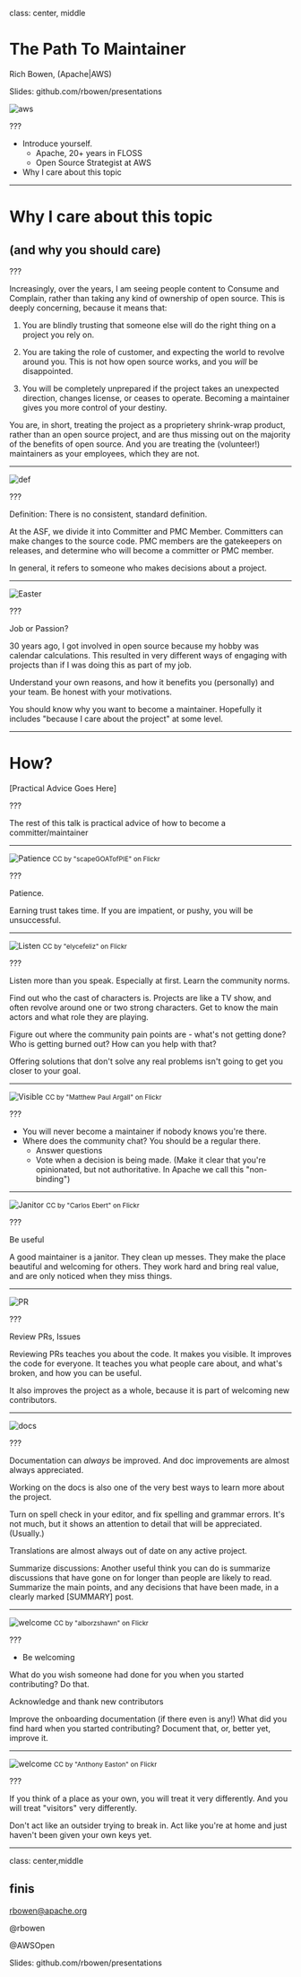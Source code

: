 class: center, middle
# The Path To Maintainer

Rich Bowen, (Apache|AWS)

Slides: github.com/rbowen/presentations

![aws](images/awsopen.jpg)

???

* Introduce yourself. 
    * Apache, 20+ years in FLOSS
    * Open Source Strategist at AWS
* Why I care about this topic

---

# Why I care about this topic

## (and why you should care)

???

Increasingly, over the years, I am seeing people content to Consume and
Complain, rather than taking any kind of ownership of open source. This
is deeply concerning, because it means that:

1) You are blindly trusting that someone else will do the right thing on
a project you rely on.

2) You are taking the role of customer, and expecting the world to
revolve around you. This is not how open source works, and you *will* be
disappointed.

3) You will be completely unprepared if the project takes an unexpected
direction, changes license, or ceases to operate. Becoming a maintainer
gives you more control of your destiny.

You are, in short, treating the project as a proprietery shrink-wrap
product, rather than an open source project, and are thus missing out on
the majority of the benefits of open source. And you are treating the
(volunteer!) maintainers as your employees, which they are not.

---

![def](images/definition.png)

???

Definition: There is no consistent, standard definition.

At the ASF, we divide it into Committer and PMC Member. Committers can
make changes to the source code. PMC members are the gatekeepers on
releases, and determine who will become a committer or PMC member.

In general, it refers to someone who makes decisions about a project.

---

![Easter](images/easter.png)

???

Job or Passion?

30 years ago, I got involved in open source because my hobby was
calendar calculations. This resulted in very different ways of engaging
with projects than if I was doing this as part of my job.

Understand your own reasons, and how it
benefits you (personally) and your team. Be honest with your
motivations.

You should know why you want to become a maintainer. Hopefully it
includes "because I care about the project" at some level.

---

# How?

[Practical Advice Goes Here]

???

The rest of this talk is practical advice of how to become a
committer/maintainer

---

![Patience](images/patience.jpg)
<small>CC by "scapeGOATofPIE" on Flickr</small>

???

Patience.

Earning trust takes time. If you are impatient, or pushy, you will be
unsuccessful.

---

![Listen](images/listen.jpg)
<small>CC by "elycefeliz" on Flickr</small>

???

Listen more than you speak. Especially at first. Learn the community norms.

Find out who the cast of characters is. Projects are like a TV show, and
often revolve around one or two strong characters. Get to know the main
actors and what role they are playing.

Figure out where the community pain points are -
what's not getting done? Who is getting burned out? How can you help
with that?

Offering solutions that don't solve any real problems isn't going to get
you closer to your goal.

---

![Visible](images/visible.jpg)
<small>CC by "Matthew Paul Argall" on Flickr</small>

???

* You will never become a maintainer if nobody knows you're there.
* Where does the community chat? You should be a regular there.
  * Answer questions
  * Vote when a decision is being made. (Make it clear that you're
    opinionated, but not authoritative. In Apache we call this
    "non-binding")

---

![Janitor](images/janitor.jpg)
<small>CC by "Carlos Ebert" on Flickr</small>

???

Be useful

A good maintainer is a janitor. They clean up messes. They make the
place beautiful and welcoming for others. They work hard and bring real
value, and are only noticed when they miss things.

---

![PR](images/openprs.png)

???

Review PRs, Issues

Reviewing PRs teaches you about the code. It makes you visible. It
improves the code for everyone. It teaches you what people care about,
and what's broken, and how you can be useful.

It also improves the project as a whole, because it is part of welcoming
new contributors.

---

![docs](images/docs.png)

???

Documentation can *always* be improved. And doc improvements are almost
always appreciated.

Working on the docs is also one of the very best ways to learn more
about the project.

Turn on spell check in your editor, and fix spelling and grammar errors.
It's not much, but it shows an attention to detail that will be
appreciated. (Usually.)

Translations are almost always out of date on any active project.

Summarize discussions: Another useful think you can do is summarize
discussions that have gone on for longer than people are likely to read.
Summarize the main points, and any decisions that have been made, in a
clearly marked [SUMMARY] post.

---

![welcome](images/welcome.jpg)
<small>CC by "alborzshawn" on Flickr</small>

???

* Be welcoming

What do you wish someone had done for you when you started contributing?
Do that.

Acknowledge and thank new contributors

Improve the onboarding documentation (if there even is any!) What did
you find hard when you started contributing? Document that, or, better
yet, improve it.

---

![welcome](images/rent.jpg)
<small>CC by "Anthony Easton" on Flickr</small>

???

If you think of a place as your own, you will treat it very differently.
And you will treat "visitors" very differently.

Don't act like an outsider trying to break in. Act like you're at
home and just haven't been given your own keys yet.

---
class: center,middle
## finis

rbowen@apache.org

@rbowen

@AWSOpen

Slides: github.com/rbowen/presentations

